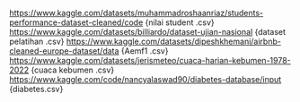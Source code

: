 https://www.kaggle.com/datasets/muhammadroshaanriaz/students-performance-dataset-cleaned/code {nilai student .csv}
https://www.kaggle.com/datasets/billiardo/dataset-ujian-nasional {dataset pelatihan .csv}
https://www.kaggle.com/datasets/dipeshkhemani/airbnb-cleaned-europe-dataset/data {Aemf1 .csv}
https://www.kaggle.com/datasets/jerismeteo/cuaca-harian-kebumen-1978-2022 {cuaca kebumen .csv}
https://www.kaggle.com/code/nancyalaswad90/diabetes-database/input {diabetes.csv}
